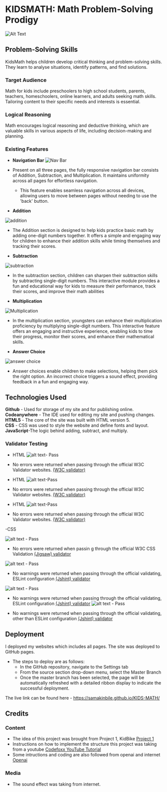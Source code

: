 # KIDSMATH: Math Problem-Solving Prodigy

![Alt Text](assets/media/responsive.jpeg)

## Problem-Solving Skills

KidsMath helps children develop critical thinking and problem-solving skills. They learn to analyse situations, identify patterns, and find solutions.

### Target Audience

Math for kids include preschoolers to high school students, parents, teachers, homeschoolers, online learners, and adults seeking math skills. Tailoring content to their specific needs and interests is essential.

### Logical Reasoning

 Math encourages logical reasoning and deductive thinking, which are valuable skills in various aspects of life, including decision-making and planning.


### Existing Features

- __Navigation Bar__
![Nav Bar](assets/media/nav.jpeg)

- Present on all three pages, the fully responsive navigation bar consists of Addition, Subtraction, and Multiplication. It maintains uniformity across all pages for effortless navigation.
  - This feature enables seamless navigation across all devices, allowing users to move between pages without needing to use the 'back' button.

- __Addition__

![addition](assets/media/add.jpeg)
  - The Addition section is designed to help kids practice basic math by adding one-digit numbers together. It offers a simple and engaging way for children to enhance their addition skills while timing themselves and tracking their scores.

- __Subtraction__

![subtraction](assets/media/minus.jpeg)

- In the subtraction section, children can sharpen their subtraction skills by subtracting single-digit numbers. This interactive module provides a fun and educational way for kids to measure their performance, track their scores, and improve their math abilities

- __Multiplication__

![Multiplication](assets/media/times.jpeg)

- In the multiplication section, youngsters can enhance their multiplication proficiency by multiplying single-digit numbers. This interactive feature offers an engaging and instructive experience, enabling kids to time their progress, monitor their scores, and enhance their mathematical skills.

- __Answer Choice__
  
![answer choice](assets/media/answerchoice.jpeg)

- Answer choices enable children to make selections, helping them pick the right option. An incorrect choice triggers a sound effect, providing feedback in a fun and engaging way.

## Technologies Used

__Github__ - Used for storage of my site and for publishing online.\
__Codeanywhere__ - The IDE used for editing my site and pushing changes.\
__HTML5__ - The core of the site was built with HTML version 5.\
__CSS__ - CSS was used to style the website and define fonts and layout.\
__JavaScript__-The logic behind adding, subtract, and multiply.


### Validator Testing

- HTML
![alt text](assets/media/w3schtml.jpeg)- Pass

- No errors were returned when passing through the official W3C Validator websites.   [(W3C validator)](https://validator.w3.org/nu/#textarea)
  

- HTML
![alt text](assets/media/w3schtml.jpeg)-Pass

- No errors were returned when passing through the official W3C Validator websites. [(W3C validator)](https://validator.w3.org/nu/#textarea)
  
- HTML
![alt text](assets/media/w3schtml.jpeg)-Pass

- No errors were returned when passing through the official W3C Validator websites. [(W3C validator)](https://validator.w3.org/nu/#textarea)

-CSS

![alt text](assets/media/cssvalidate.jpeg) - Pass


- No errors were returned when passin g through the official W3C CSS Validation [(Jigsaw) validator](https://jigsaw.w3.org/css-validator/validator)


![alt text](assets/media/jshint.jpeg) - Pass

- No warnings were returned when passing through the official validating,  ESLint configuration  [(Jshint) validator](https://jshint.com/)


![alt text](assets/media/jshint.jpeg) - Pass

- No warnings were returned when passing through the official validating,  ESLint configuration [(Jshint) validator](https://jshint.com/)
![alt text](assets/media/jshint.jpeg) - Pass

- No warnings were returned when passing through the official validating, other than  ESLint configuration  [(Jshint) validator](https://jshint.com/)

## Deployment

I deployed my websites which includes all pages. The site was deployed to GitHub pages.

- The steps to deploy are as follows:
  - In the GitHub repository, navigate to the Settings tab
  - From the source section drop-down menu, select the Master Branch
  - Once the master branch has been selected, the page will be automatically refreshed with a detailed ribbon display to indicate the successful deployment.

The live link can be found here - <https://samakinbile.github.io/KIDS-MATH/>

## Credits

### Content
- The idea of this project was brought from Project 1, KidBike [Project 1](https://samakinbile.github.io/KidBik/)
- Instructions on how to implement the structure this project was taking from a youtube [Codefoxx YouTube Tutorial](https://www.youtube.com/watch?v=Uw9wc5wm_mw&t=855s)
- Some intructions and coding are also followed from openai and internet  [Openai](https://openai.com/)


### Media

- The sound effect was taking from internet.
